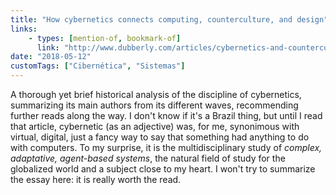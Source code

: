 ```yaml
---
title: "How cybernetics connects computing, counterculture, and design"
links:
    - types: [mention-of, bookmark-of]
      link: "http://www.dubberly.com/articles/cybernetics-and-counterculture.html"
date: "2018-05-12"
customTags: ["Cibernética", "Sistemas"]
---
```


A thorough yet brief historical analysis of the discipline of cybernetics, summarizing its main authors from its different waves, recommending further reads along the way. I don't know if it's a Brazil thing, but until I read that article, cybernetic (as an adjective) was, for me, synonimous with virtual, digital, just a fancy way to say that something had anything to do with computers. To my surprise, it is the multidisciplinary study of _complex, adaptative, agent-based systems_, the natural field of study for the globalized world and a subject close to my heart. I won't try to summarize the essay here: it is really worth the read.
